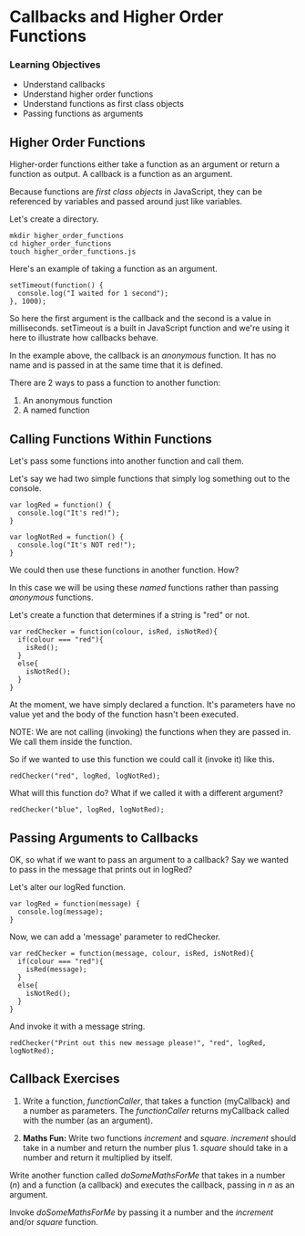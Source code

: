 # Callbacks and Higher Order Functions

### Learning Objectives
- Understand callbacks
- Understand higher order functions
- Understand functions as first class objects
- Passing functions as arguments

## Higher Order Functions

Higher-order functions either take a function as an argument or return a function as output. A callback is a function as an argument.

Because functions are *first class objects* in JavaScript, they can be referenced by variables and passed around just like variables.

Let's create a directory. 

```
mkdir higher_order_functions
cd higher_order_functions
touch higher_order_functions.js
```

Here's an example of taking a function as an argument.

```
setTimeout(function() {
  console.log("I waited for 1 second");
}, 1000);
```

So here the first argument is the callback and the second is a value in milliseconds. setTimeout is a built in JavaScript function and we're using it here to illustrate how callbacks behave. 

In the example above, the callback is an *anonymous* function. It has no name and is passed in at the same time that it is defined.

There are 2 ways to pass a function to another function:
1. An anonymous function
2. A named function

## Calling Functions Within Functions

Let's pass some functions into another function and call them.

Let's say we had two simple functions that simply log something out to the console.

```
var logRed = function() {
  console.log("It's red!");
}

var logNotRed = function() {
  console.log("It's NOT red!");
}
```

We could then use these functions in another function. How?

In this case we will be using these *named* functions rather than passing *anonymous* functions.

Let's create a function that determines if a string is "red" or not.


```
var redChecker = function(colour, isRed, isNotRed){
  if(colour === "red"){
    isRed();
  }
  else{
    isNotRed();
  }
}
```
At the moment, we have simply declared a function. It's parameters have no value yet and the body of the function hasn't been executed.

NOTE: We are not calling (invoking) the functions when they are passed in. We call them inside the function.

So if we wanted to use this function we could call it (invoke it) like this.

```
redChecker("red", logRed, logNotRed);
```

What will this function do? What if we called it with a different argument?

```
redChecker("blue", logRed, logNotRed);
```

## Passing Arguments to Callbacks

OK, so what if we want to pass an argument to a callback? Say we wanted to pass in the message that prints out in logRed?

Let's alter our logRed function.

```
var logRed = function(message) {
  console.log(message);
}
```

Now, we can add a 'message' parameter to redChecker.

```
var redChecker = function(message, colour, isRed, isNotRed){
  if(colour === "red"){
    isRed(message);
  }
  else{
    isNotRed();
  }
}
```
And invoke it with a message string.

```
redChecker("Print out this new message please!", "red", logRed, logNotRed);
```

## Callback Exercises

1. Write a function, *functionCaller*, that takes a function (myCallback) and a number as parameters. The *functionCaller* returns myCallback called with the number (as an argument).

2. **Maths Fun:** Write two functions *increment* and *square*. *increment* should take in a number and return the number plus 1. *square* should take in a number and return it multiplied by itself.

  Write another function called *doSomeMathsForMe* that takes in a number (*n*) and a function (a callback) and executes the callback, passing in *n* as an argument.

  Invoke *doSomeMathsForMe* by passing it a number and the *increment* and/or *square* function.
